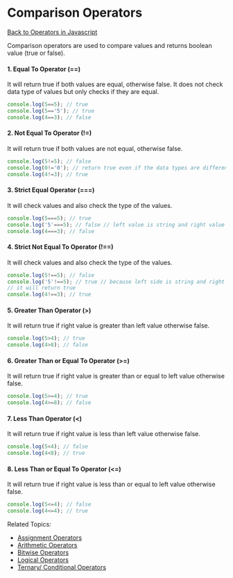 # Comparison Operators
[Back to Operators in Javascript](../README.md#operators-in-javascript)


Comparison operators are used to compare values and returns boolean value (true or false).

#### 1. Equal To Operator (==)
It will return true if both values are equal, otherwise false. It does not check data type of values
but only checks if they are equal.

```js
console.log(5==5); // true
console.log(5=='5'); // true
console.log(4==3); // false
```

#### 2. Not Equal To Operator (!=)
It will return true if both values are not equal, otherwise false.

```js
console.log(5!=5); // false
console.log(0!='0'); // return true even if the data types are different but the values are same on the left hand side and right hand side
console.log(4!=3); // true
```

#### 3. Strict Equal Operator (===)
It will check values and also check the type of the values.

```js
console.log(5===5); // true
console.log('5'===5); // false // left value is string and right value is number
console.log(4===3); // false
```
#### 4. Strict Not Equal To Operator (!==)
It will check values and also check the type of the values.

```js
console.log(5!==5); // false
console.log('5'!==5); // true // because left side is string and right side is number
// it will return true
console.log(4!==3); // true
```

#### 5. Greater Than Operator (>)
It will return true if right value is greater than left value otherwise false.
```js
console.log(5>4); // true
console.log(4>8); // false
```

#### 6. Greater Than or Equal To Operator (>=)
It will return true if right value is greater than or equal to left value otherwise false.
```js
console.log(5>=4); // true
console.log(4>=8); // false
```

#### 7. Less Than Operator (<)
It will return true if right value is less than left value otherwise false.
```js
console.log(5<4); // false
console.log(4<8); // true
```
#### 8. Less Than or Equal To Operator (<=)
It will return true if right value is less than or equal to left value otherwise false.
```js
console.log(5<=4); // false
console.log(4<=4); // true
```


Related Topics:
- [Assignment Operators](../1.Assignment_Operators/README.md#assignment-operators)
- [Arithmetic Operators](../2.Arithmetic_Operators/README.md#arithmetic-operators)
- [Bitwise Operators](../4.Bitwise_Operators/README.md#bitwise-operators)
- [Logical Operators](../5.Logical_Operators/README.md#logical-operators)
- [Ternary/ Conditional Operators](../6.Ternary_Operators/README.md#ternary-conditional-operators)